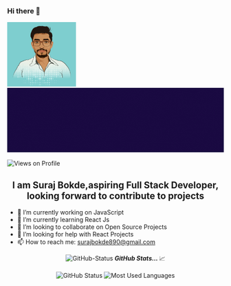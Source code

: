 ### Hi there 👋

<!--
**Surajbokde/Surajbokde** is a ✨ _special_ ✨ repository because its `README.md` (this file) appears on your GitHub profile.
-->
 <img  width="160px" height="150px" src="./assets/image.png" class="img-fluid" alt="Suraj Bokde">    &nbsp;&nbsp;&nbsp;&nbsp;     <img  width="560px" height="150px" src="./assets/surajbokde_2.gif" class="img-fluid" alt="Suraj Bokde">
<p align="left"> <img src="https://komarev.com/ghpvc/?username=Surajbokde" alt="Views on Profile" /> </p>
<h2 align="center"> I am Suraj Bokde,aspiring Full Stack Developer, looking forward to contribute to projects</h2>


- 🔭 I’m currently working on JavaScript
- 🌱 I’m currently learning React Js
- 👯 I’m looking to collaborate on Open Source Projects
- 🤔 I’m looking for help with React Projects
- 📫 How to reach me: surajbokde890@gmail.com


<p align="center">
<img src="https://media.giphy.com/media/3o7abAHdYvZdBNnGZq/giphy.gif" width="30px" alt="GitHub-Status"/>&nbsp;<i><b>GitHub Stats... </b></i>📈<br><br>
<img src="https://github-readme-stats.vercel.app/api?username=Surajbokde&count_private=true&show_icons=true&theme=radical" alt="GitHub Status"/>
<img src = "https://github-readme-stats.vercel.app/api/top-langs/?username=Surajbokde&show_icons=true&layout=compact&theme=radical" alt="Most Used Languages">
</p>
